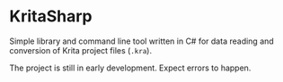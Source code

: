 # KritaSharp

Simple library and command line tool written in C# for data reading and conversion of Krita project files (`.kra`).

The project is still in early development. Expect errors to happen.